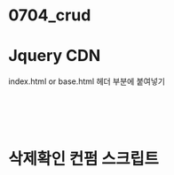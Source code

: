 # 0704_crud
# Jquery CDN

index.html or base.html 헤더 부분에 붙여넣기 
<pre><code>
<script src="https://code.jquery.com/jquery-3.3.1.slim.min.js"
     integrity="sha384-q8i/X+965DzO0rT7abK41JStQIAqVgRVzpbzo5smXKp4YfRvH+8abtTE1Pi6jizo"
      crossorigin="anonymous"></script>
</code></pre>
        
# 삭제확인 컨펌 스크립트

<pre><code type="js>
  <script>
       $('#delete').click(function () {
           if (confirm('Are you sure?') == true) {
           } else {
               return false;
           }
      });
   </script>
</code></pre>

